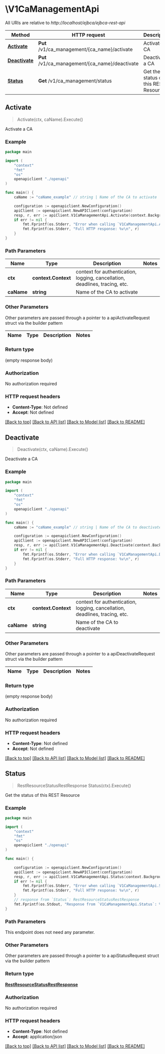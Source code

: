 # \V1CaManagementApi

All URIs are relative to *http://localhost/ejbca/ejbca-rest-api*

Method | HTTP request | Description
------------- | ------------- | -------------
[**Activate**](V1CaManagementApi.md#Activate) | **Put** /v1/ca_management/{ca_name}/activate | Activate a CA
[**Deactivate**](V1CaManagementApi.md#Deactivate) | **Put** /v1/ca_management/{ca_name}/deactivate | Deactivate a CA
[**Status**](V1CaManagementApi.md#Status) | **Get** /v1/ca_management/status | Get the status of this REST Resource



## Activate

> Activate(ctx, caName).Execute()

Activate a CA



### Example

```go
package main

import (
    "context"
    "fmt"
    "os"
    openapiclient "./openapi"
)

func main() {
    caName := "caName_example" // string | Name of the CA to activate

    configuration := openapiclient.NewConfiguration()
    apiClient := openapiclient.NewAPIClient(configuration)
    resp, r, err := apiClient.V1CaManagementApi.Activate(context.Background(), caName).Execute()
    if err != nil {
        fmt.Fprintf(os.Stderr, "Error when calling `V1CaManagementApi.Activate``: %v\n", err)
        fmt.Fprintf(os.Stderr, "Full HTTP response: %v\n", r)
    }
}
```

### Path Parameters


Name | Type | Description  | Notes
------------- | ------------- | ------------- | -------------
**ctx** | **context.Context** | context for authentication, logging, cancellation, deadlines, tracing, etc.
**caName** | **string** | Name of the CA to activate | 

### Other Parameters

Other parameters are passed through a pointer to a apiActivateRequest struct via the builder pattern


Name | Type | Description  | Notes
------------- | ------------- | ------------- | -------------


### Return type

 (empty response body)

### Authorization

No authorization required

### HTTP request headers

- **Content-Type**: Not defined
- **Accept**: Not defined

[[Back to top]](#) [[Back to API list]](../README.md#documentation-for-api-endpoints)
[[Back to Model list]](../README.md#documentation-for-models)
[[Back to README]](../README.md)


## Deactivate

> Deactivate(ctx, caName).Execute()

Deactivate a CA



### Example

```go
package main

import (
    "context"
    "fmt"
    "os"
    openapiclient "./openapi"
)

func main() {
    caName := "caName_example" // string | Name of the CA to deactivate

    configuration := openapiclient.NewConfiguration()
    apiClient := openapiclient.NewAPIClient(configuration)
    resp, r, err := apiClient.V1CaManagementApi.Deactivate(context.Background(), caName).Execute()
    if err != nil {
        fmt.Fprintf(os.Stderr, "Error when calling `V1CaManagementApi.Deactivate``: %v\n", err)
        fmt.Fprintf(os.Stderr, "Full HTTP response: %v\n", r)
    }
}
```

### Path Parameters


Name | Type | Description  | Notes
------------- | ------------- | ------------- | -------------
**ctx** | **context.Context** | context for authentication, logging, cancellation, deadlines, tracing, etc.
**caName** | **string** | Name of the CA to deactivate | 

### Other Parameters

Other parameters are passed through a pointer to a apiDeactivateRequest struct via the builder pattern


Name | Type | Description  | Notes
------------- | ------------- | ------------- | -------------


### Return type

 (empty response body)

### Authorization

No authorization required

### HTTP request headers

- **Content-Type**: Not defined
- **Accept**: Not defined

[[Back to top]](#) [[Back to API list]](../README.md#documentation-for-api-endpoints)
[[Back to Model list]](../README.md#documentation-for-models)
[[Back to README]](../README.md)


## Status

> RestResourceStatusRestResponse Status(ctx).Execute()

Get the status of this REST Resource



### Example

```go
package main

import (
    "context"
    "fmt"
    "os"
    openapiclient "./openapi"
)

func main() {

    configuration := openapiclient.NewConfiguration()
    apiClient := openapiclient.NewAPIClient(configuration)
    resp, r, err := apiClient.V1CaManagementApi.Status(context.Background()).Execute()
    if err != nil {
        fmt.Fprintf(os.Stderr, "Error when calling `V1CaManagementApi.Status``: %v\n", err)
        fmt.Fprintf(os.Stderr, "Full HTTP response: %v\n", r)
    }
    // response from `Status`: RestResourceStatusRestResponse
    fmt.Fprintf(os.Stdout, "Response from `V1CaManagementApi.Status`: %v\n", resp)
}
```

### Path Parameters

This endpoint does not need any parameter.

### Other Parameters

Other parameters are passed through a pointer to a apiStatusRequest struct via the builder pattern


### Return type

[**RestResourceStatusRestResponse**](RestResourceStatusRestResponse.md)

### Authorization

No authorization required

### HTTP request headers

- **Content-Type**: Not defined
- **Accept**: application/json

[[Back to top]](#) [[Back to API list]](../README.md#documentation-for-api-endpoints)
[[Back to Model list]](../README.md#documentation-for-models)
[[Back to README]](../README.md)

